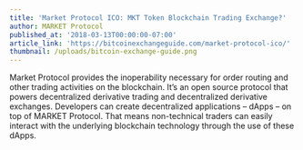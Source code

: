 ```yaml
---
title: 'Market Protocol ICO: MKT Token Blockchain Trading Exchange?'
author: MARKET Protocol
published_at: '2018-03-13T00:00:00-07:00'
article_link: 'https://bitcoinexchangeguide.com/market-protocol-ico/'
thumbnail: /uploads/bitcoin-exchange-guide.png
---
```

Market Protocol provides the inoperability necessary for order routing and other trading activities on the blockchain. It’s an open source protocol that powers decentralized derivative trading and decentralized derivative exchanges. Developers can create decentralized applications – dApps – on top of MARKET Protocol. That means non-technical traders can easily interact with the underlying blockchain technology through the use of these dApps.

